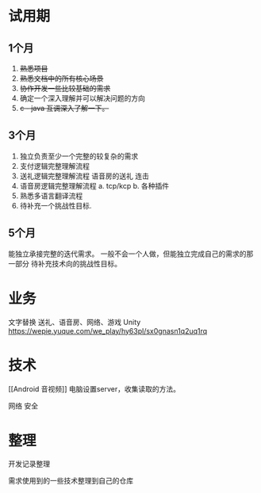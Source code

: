 # 试用期
## 1个月
1. ~~熟悉项目~~
2. ~~熟悉文档中的所有核心场景~~
3. ~~协作开发一些比较基础的需求~~
4. 确定一个深入理解并可以解决问题的方向
5. ~~c - java 互调深入了解一下。~~

## 3个月
1. 独立负责至少一个完整的较复杂的需求
2. 支付逻辑完整理解流程
3. 送礼逻辑完整理解流程
语音房的送礼
连击
4. 语音房逻辑完整理解流程
a.  tcp/kcp
b. 各种插件
5. 熟悉多语言翻译流程
6. 待补充一个挑战性目标.

## 5个月
能独立承接完整的迭代需求。
一般不会一个人做，但能独立完成自己的需求的那一部分
待补充技术向的挑战性目标。
##
# 业务
文字替换
送礼、语音房、网络、游戏
Unity
https://wepie.yuque.com/we_play/hy63pl/sx0gnasn1q2uq1rq

# 技术
[[Android 音视频]]
电脑设置server，收集读取的方法。

网络
安全


# 整理
开发记录整理

需求使用到的一些技术整理到自己的仓库

